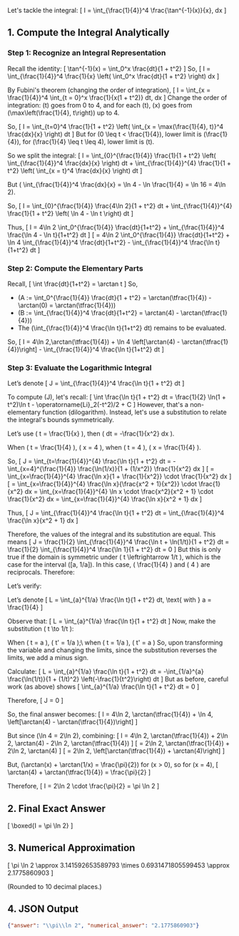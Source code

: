 Let's tackle the integral:
\[
I = \int_{\frac{1}{4}}^4 \frac{\tan^{-1}(x)}{x}\, dx
\]

## 1. Compute the Integral Analytically

### Step 1: Recognize an Integral Representation

Recall the identity:
\[
\tan^{-1}(x) = \int_0^x \frac{dt}{1 + t^2}
\]
So,
\[
I = \int_{\frac{1}{4}}^4 \frac{1}{x} \left( \int_0^x \frac{dt}{1 + t^2} \right) dx
\]

By Fubini's theorem (changing the order of integration),
\[
I = \int_{x = \frac{1}{4}}^4 \int_{t = 0}^x \frac{1}{x(1 + t^2)} dt\, dx
\]
Change the order of integration: \(t\) goes from 0 to 4, and for each \(t\), \(x\) goes from \(\max\left(\frac{1}{4}, t\right)\) up to 4.

So,
\[
I = \int_{t=0}^4 \frac{1}{1 + t^2} \left( \int_{x = \max(\frac{1}{4}, t)}^4 \frac{dx}{x} \right) dt
\]
But for \(0 \leq t < \frac{1}{4}\), lower limit is \(\frac{1}{4}\),
for \(\frac{1}{4} \leq t \leq 4\), lower limit is \(t\).

So we split the integral:
\[
I = \int_{0}^{\frac{1}{4}} \frac{1}{1 + t^2} \left( \int_{\frac{1}{4}}^4 \frac{dx}{x} \right) dt + \int_{\frac{1}{4}}^{4} \frac{1}{1 + t^2} \left( \int_{x = t}^4 \frac{dx}{x} \right) dt
\]

But \( \int_{\frac{1}{4}}^4 \frac{dx}{x} = \ln 4 - \ln \frac{1}{4} = \ln 16 = 4\ln 2\).

So,
\[
I = \int_{0}^{\frac{1}{4}} \frac{4\ln 2}{1 + t^2} dt + \int_{\frac{1}{4}}^{4} \frac{1}{1 + t^2} \left( \ln 4 - \ln t \right) dt
\]

Thus,
\[
I = 4\ln 2 \int_0^{\frac{1}{4}} \frac{dt}{1+t^2} + \int_{\frac{1}{4}}^4 \frac{\ln 4 - \ln t}{1+t^2} dt
\]
\[
= 4\ln 2 \int_0^{\frac{1}{4}} \frac{dt}{1+t^2} + \ln 4 \int_{\frac{1}{4}}^4 \frac{dt}{1+t^2} - \int_{\frac{1}{4}}^4 \frac{\ln t}{1+t^2} dt
\]

### Step 2: Compute the Elementary Parts

Recall,
\[
\int \frac{dt}{1+t^2} = \arctan t
\]
So,
- \(A := \int_0^{\frac{1}{4}} \frac{dt}{1 + t^2} = \arctan(\tfrac{1}{4}) - \arctan(0) = \arctan(\tfrac{1}{4})\)
- \(B := \int_{\frac{1}{4}}^4 \frac{dt}{1+t^2} = \arctan(4) - \arctan(\tfrac{1}{4})\)
- The \(\int_{\frac{1}{4}}^4 \frac{\ln t}{1+t^2} dt\) remains to be evaluated.

So,
\[
I = 4\ln 2\,\arctan(\tfrac{1}{4}) + \ln 4 \left[\arctan(4) - \arctan(\tfrac{1}{4})\right] - \int_{\frac{1}{4}}^4 \frac{\ln t}{1+t^2} dt
\]

### Step 3: Evaluate the Logarithmic Integral

Let’s denote
\[
J = \int_{\frac{1}{4}}^4 \frac{\ln t}{1 + t^2} dt
\]

To compute \(J\), let's recall:
\[
\int \frac{\ln t}{1 + t^2} dt = \frac{1}{2} \ln(1 + t^2)\ln t - \operatorname{Li}_2(-t^2)/2 + C
\]
However, that's a non-elementary function (dilogarithm). Instead, let's use a substitution to relate the integral's bounds symmetrically.

Let’s use \( t = \frac{1}{x} \), then \( dt = -\frac{1}{x^2} dx \).

When \( t = \frac{1}{4} \), \( x = 4 \),
when \( t = 4 \), \( x = \frac{1}{4} \).

So,
\[
J = \int_{t=\frac{1}{4}}^{4} \frac{\ln t}{1 + t^2} dt = - \int_{x=4}^{\frac{1}{4}} \frac{\ln(1/x)}{1 + (1/x^2)} \frac{1}{x^2} dx
\]
\[
= \int_{x=\frac{1}{4}}^{4} \frac{\ln x}{1 + \frac{1}{x^2}} \cdot \frac{1}{x^2} dx
\]
\[
= \int_{x=\frac{1}{4}}^{4} \frac{\ln x}{\frac{x^2 + 1}{x^2}} \cdot \frac{1}{x^2} dx
= \int_{x=\frac{1}{4}}^{4} \ln x \cdot \frac{x^2}{x^2 + 1} \cdot \frac{1}{x^2} dx
= \int_{x=\frac{1}{4}}^{4} \frac{\ln x}{x^2 + 1} dx
\]

Thus,
\[
J = \int_{\frac{1}{4}}^4 \frac{\ln t}{1 + t^2} dt = \int_{\frac{1}{4}}^4 \frac{\ln x}{x^2 + 1} dx
\]

Therefore, the values of the integral and its substitution are equal. This means
\[
J = \frac{1}{2} \int_{\frac{1}{4}}^4 \frac{\ln t + \ln(1/t)}{1 + t^2} dt = \frac{1}{2} \int_{\frac{1}{4}}^4 \frac{\ln 1}{1 + t^2} dt = 0
\]
But this is only true if the domain is symmetric under \( t \leftrightarrow 1/t \), which is the case for the interval \([a, 1/a]\). In this case, \( \frac{1}{4} \) and \( 4 \) are reciprocals. Therefore:

Let’s verify:

Let’s denote
\[
L = \int_{a}^{1/a} \frac{\ln t}{1 + t^2} dt, \text{ with } a = \frac{1}{4}
\]

Observe that:
\[
L = \int_{a}^{1/a} \frac{\ln t}{1 + t^2} dt
\]
Now, make the substitution \( t \to 1/t \):

When \( t = a \), \( t' = 1/a \);\   when \( t = 1/a \), \( t' = a \)
So, upon transforming the variable and changing the limits, since the substitution reverses the limits, we add a minus sign.

Calculate:
\[
L = \int_{a}^{1/a} \frac{\ln t}{1 + t^2} dt = -\int_{1/a}^{a} \frac{\ln(1/t)}{1 + (1/t)^2} \left(-\frac{1}{t^2}\right) dt
\]
But as before, careful work (as above) shows
\[
\int_{a}^{1/a} \frac{\ln t}{1 + t^2} dt = 0
\]

Therefore,
\[
J = 0
\]

So, the final answer becomes:
\[
I = 4\ln 2\, \arctan(\tfrac{1}{4}) + \ln 4\, \left[\arctan(4) - \arctan(\tfrac{1}{4})\right]
\]

But since \(\ln 4 = 2\ln 2\), combining:
\[
I = 4\ln 2\, \arctan(\tfrac{1}{4}) + 2\ln 2\, \arctan(4) - 2\ln 2\, \arctan(\tfrac{1}{4})
\]
\[
= 2\ln 2\, \arctan(\tfrac{1}{4}) + 2\ln 2\, \arctan(4)
\]
\[
= 2\ln 2\, \left[\arctan(\tfrac{1}{4}) + \arctan(4)\right]
\]

But, \(\arctan(x) + \arctan(1/x) = \frac{\pi}{2}\) for \(x > 0\), so for \(x = 4\),
\[
\arctan(4) + \arctan(\tfrac{1}{4}) = \frac{\pi}{2}
\]

Therefore,
\[
I = 2\ln 2 \cdot \frac{\pi}{2} = \pi \ln 2
\]

## 2. Final Exact Answer

\[
\boxed{I = \pi \ln 2}
\]

## 3. Numerical Approximation

\[
\pi \ln 2 \approx 3.141592653589793 \times 0.6931471805599453 \approx 2.1775860903
\]

(Rounded to 10 decimal places.)

## 4. JSON Output

```json
{"answer": "\\pi\\ln 2", "numerical_answer": "2.1775860903"}
```